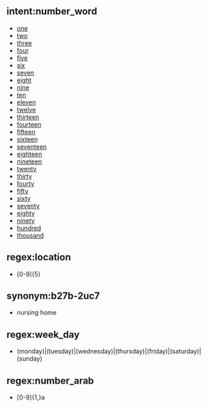## intent:number_word
- [one](number_word)
- [two](number_word)
- [three](number_word)
- [four](number_word)
- [five](number_word)
- [six](number_word)
- [seven](number_word)
- [eight](number_word)
- [nine](number_word)
- [ten](number_word)
- [eleven](number_word)
- [twelve](number_word)
- [thirteen](number_word)
- [fourteen](number_word)
- [fifteen](number_word)
- [sixteen](number_word)
- [seventeen](number_word)
- [eighteen](number_word)
- [nineteen](number_word)
- [twenty](number_word)
- [thirty](number_word)
- [fourty](number_word)
- [fifty](number_word)
- [sixty](number_word)
- [seventy](number_word)
- [eighty](number_word)
- [ninety](number_word)
- [hundred](number_word)
- [thousand](number_word)

## regex:location
- [0-9]{5}

## synonym:b27b-2uc7
- nursing home

## regex:week_day
- (monday)|(tuesday)|(wednesday)|(thursday)|(friday)|(saturday)|(sunday)


## regex:number_arab
- [0-9]{1,}a